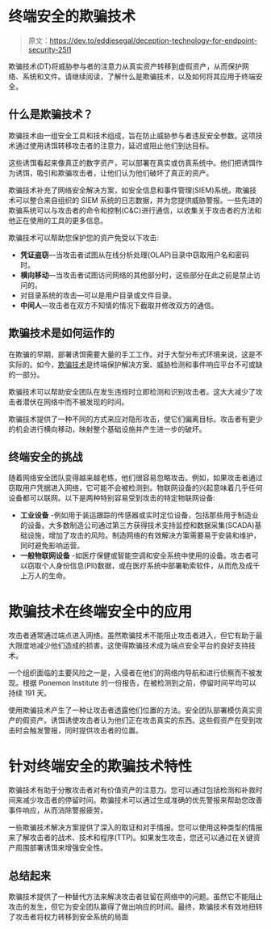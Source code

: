 # 终端安全的欺骗技术

> 原文：<https://dev.to/eddiesegal/deception-technology-for-endpoint-security-25l1>

欺骗技术(DT)将威胁参与者的注意力从真实资产转移到虚假资产，从而保护网络、系统和文件。请继续阅读，了解什么是欺骗技术，以及如何将其应用于终端安全。

## 什么是欺骗技术？

欺骗技术由一组安全工具和技术组成，旨在防止威胁参与者违反安全参数。这项技术通过使用诱饵转移攻击者的注意力，延迟或阻止他们到达目标。

这些诱饵看起来像真正的数字资产，可以部署在真实或仿真系统中。他们把诱饵作为诱饵，吸引和欺骗攻击者，让他们认为他们破坏了真正的资产。

欺骗技术补充了网络安全解决方案，如安全信息和事件管理(SIEM)系统。欺骗技术可以整合来自组织的 SIEM 系统的日志数据，并为您提供威胁警报。一些先进的欺骗系统可以与攻击者的命令和控制(C&C)进行通信，以收集关于攻击者的方法和他正在使用的工具的更多信息。

欺骗技术可以帮助您保护您的资产免受以下攻击:

*   **凭证盗窃**—当攻击者试图从在线分析处理(OLAP)目录中窃取用户名和密码时。
*   **横向移动**—当攻击者试图访问网络的其他部分时，这些部分在此之前是禁止访问的。
*   对目录系统的攻击—可以是用户目录或文件目录。
*   **中间人**—攻击者在双方不知情的情况下截取并修改双方的通信。

## 欺骗技术是如何运作的

在欺骗的早期，部署诱饵需要大量的手工工作。对于大型分布式环境来说，这是不实际的。如今，[欺骗技术](https://www.cynet.com/platform/threat-protection/deception/)是终端保护解决方案、威胁检测和事件响应平台不可或缺的一部分。

欺骗技术可以帮助安全团队在发生违规时立即检测和识别攻击者。这大大减少了攻击者潜伏在网络中而不被发现的时间。

欺骗技术提供了一种不同的方式来应对隐形攻击，使它们偏离目标。攻击者有更少的机会进行横向移动，映射整个基础设施并产生进一步的破坏。

## 终端安全的挑战

随着网络安全团队变得越来越老练，他们很容易忽略攻击。例如，如果攻击者通过窃取用户凭据进入网络，它可能不会被检测到。物联网设备的兴起意味着几乎任何设备都可以联网。以下是两种特别容易受到攻击的特定物联网设备:

*   **工业设备** -例如用于装运跟踪的传感器或实时定位设备，包括那些用于制造业的设备。大多数制造公司通过第三方获得技术支持监控和数据采集(SCADA)基础设施，增加了攻击的风险。制造网络的有效解决方案需要易于安装和维护，同时避免影响运营。
*   **一般物联网设备** -如医疗保健或智能空调和安全系统中使用的设备。攻击者可以窃取个人身份信息(PII)数据，或在医疗系统中部署勒索软件，从而危及成千上万人的生命。

# 欺骗技术在终端安全中的应用

攻击者通常通过端点进入网络。虽然欺骗技术不能阻止攻击者进入，但它有助于最大限度地减少他们造成的损害。这使得欺骗技术成为端点安全平台的良好支持技术。

一个组织面临的主要风险之一是，入侵者在他们的网络内导航和进行侦察而不被发现。根据 Ponemon Institute 的一份报告，在被检测到之前，停留时间平均可以持续 191 天。

使用欺骗技术产生了一种让攻击者透露他们位置的方法。安全团队部署模仿真实资产的假资产。诱饵诱使攻击者认为他们正在攻击真实的东西。这些假资产在受到攻击时会触发警报，同时提供攻击者的位置。

# 针对终端安全的欺骗技术特性

欺骗技术有助于分散攻击者对有价值资产的注意力。您可以通过包括检测和补救时间来减少攻击者的停留时间。欺骗技术可以通过生成准确的优先警报来帮助您改善事件响应，从而消除警报疲劳。

一些欺骗技术解决方案提供了深入的取证和对手情报。您可以使用这种类型的情报来了解攻击者的战术、技术和程序(TTP)。如果发生攻击，您还可以通过在关键资产周围部署诱饵来增强安全性。

## 总结起来

欺骗技术提供了一种替代方法来解决攻击者驻留在网络中的问题。虽然它不能阻止攻击的发生，但它为安全团队赢得了做出响应的时间。最终，欺骗技术有效地扭转了攻击者将权力转移到安全系统的局面